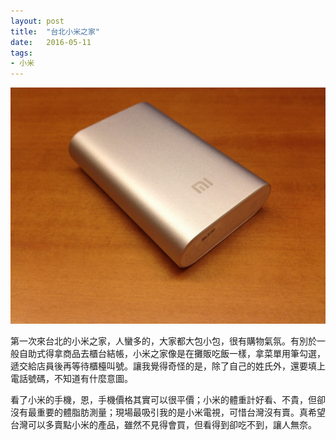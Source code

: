 ```yaml
---
layout: post
title:  "台北小米之家"
date:   2016-05-11
tags:
- 小米
---
```


![小米行動電源](/assets/media/2016-05-11-小米行動電源.jpg)

第一次來台北的小米之家，人蠻多的，大家都大包小包，很有購物氣氛。有別於一般自助式得拿商品去櫃台結帳，小米之家像是在攤販吃飯一樣，拿菜單用筆勾選，遞交給店員後再等待櫃檯叫號。讓我覺得奇怪的是，除了自己的姓氏外，還要填上電話號碼，不知道有什麼意圖。

看了小米的手機，恩，手機價格其實可以很平價；小米的體重計好看、不貴，但卻沒有最重要的體脂肪測量；現場最吸引我的是小米電視，可惜台灣沒有賣。真希望台灣可以多賣點小米的產品，雖然不見得會買，但看得到卻吃不到，讓人無奈。